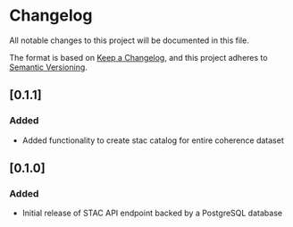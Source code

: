 # Changelog
All notable changes to this project will be documented in this file.

The format is based on [Keep a Changelog](https://keepachangelog.com/en/1.0.0/),
and this project adheres to [Semantic Versioning](https://semver.org/spec/v2.0.0.html).

## [0.1.1]
### Added
- Added functionality to create stac catalog for entire coherence dataset

## [0.1.0]
### Added
- Initial release of STAC API endpoint backed by a PostgreSQL database
